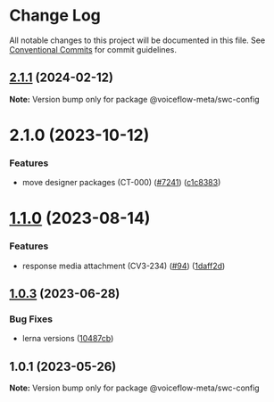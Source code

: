 # Change Log

All notable changes to this project will be documented in this file.
See [Conventional Commits](https://conventionalcommits.org) for commit guidelines.

## [2.1.1](https://github.com/voiceflow/creator-app/compare/@voiceflow-meta/swc-config@2.1.0...@voiceflow-meta/swc-config@2.1.1) (2024-02-12)

**Note:** Version bump only for package @voiceflow-meta/swc-config

# 2.1.0 (2023-10-12)

### Features

* move designer packages (CT-000) ([#7241](https://github.com/voiceflow/creator-app/issues/7241)) ([c1c8383](https://github.com/voiceflow/creator-app/commit/c1c838399169f2e5a8163d9d5d01d377c3a86264))

# [1.1.0](https://github.com/voiceflow/frontend/compare/@voiceflow-meta/swc-config@1.0.3...@voiceflow-meta/swc-config@1.1.0) (2023-08-14)

### Features

* response media attachment (CV3-234) ([#94](https://github.com/voiceflow/frontend/issues/94)) ([1daff2d](https://github.com/voiceflow/frontend/commit/1daff2de081e11ce218a43e2ad124e3b38c7da2d))

## [1.0.3](https://github.com/voiceflow/frontend/compare/@voiceflow-meta/swc-config@1.0.1...@voiceflow-meta/swc-config@1.0.3) (2023-06-28)

### Bug Fixes

* lerna versions ([10487cb](https://github.com/voiceflow/frontend/commit/10487cb152375530112422220996c1b879d84684))

## 1.0.1 (2023-05-26)

**Note:** Version bump only for package @voiceflow-meta/swc-config
